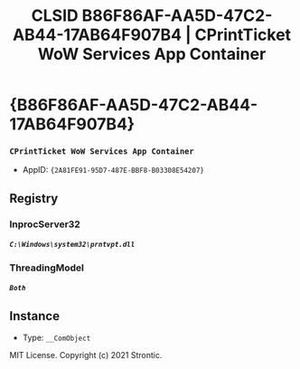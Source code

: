 ﻿---
title: "CLSID B86F86AF-AA5D-47C2-AB44-17AB64F907B4 | CPrintTicket WoW Services App Container"
excerpt: What is COM-Object CLSID B86F86AF-AA5D-47C2-AB44-17AB64F907B4?
---

# {B86F86AF-AA5D-47C2-AB44-17AB64F907B4}

### `CPrintTicket WoW Services App Container`
* AppID: `{2A81FE91-95D7-487E-BBF8-B03308E54207}`

## Registry


### InprocServer32

##### `C:\Windows\system32\prntvpt.dll`

### ThreadingModel

##### `Both`

## Instance

* Type: `__ComObject`

MIT License. Copyright (c) 2021 Strontic.


